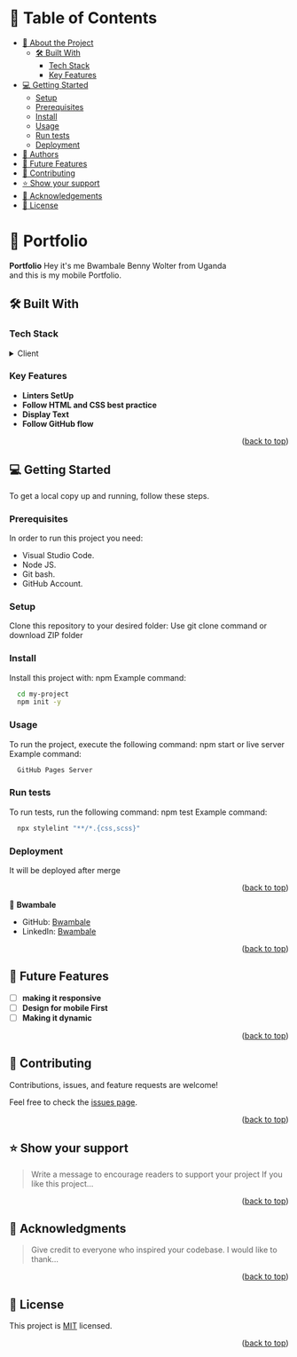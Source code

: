 <a name="readme-top"></a>

<!-- TABLE OF CONTENTS -->

# 📗 Table of Contents

- [📖 About the Project](#about-project)
  - [🛠 Built With](#built-with)
    - [Tech Stack](#tech-stack)
    - [Key Features](#key-features)
 - [💻 Getting Started](#getting-started)
   - [Setup](#setup)
   - [Prerequisites](#prerequisites)
   - [Install](#install)
   - [Usage](#usage)
   - [Run tests](#run-tests)
   - [Deployment](#Deployment)
- [👥 Authors](#authors)
- [🔭 Future Features](#future-features)
- [🤝 Contributing](#contributing)
- [⭐️ Show your support](#support)
- [🙏 Acknowledgements](#acknowledgements)
- [📝 License](#license)

<!-- PROJECT DESCRIPTION -->

# 💼 Portfolio <a name="about-project"></a>

> 
**Portfolio**
Hey  it's me Bwambale Benny Wolter from Uganda<br/>
and this is my mobile  Portfolio.

## 🛠 Built With <a name="built-with"></a>

### Tech Stack <a name="tech-stack"></a>

<details>
  <summary>Client</summary>
  <ul>
    <li><a href="https://html.com/">HTML</a></li>
  </ul>
</details>


<!-- Features -->

### Key Features <a name="key-features"></a>

- **Linters SetUp**
- **Follow HTML and CSS best practice**
- **Display Text**
- **Follow GitHub flow**



<p align="right">(<a href="#readme-top">back to top</a>)</p>



<!-- GETTING STARTED -->

## 💻 Getting Started <a name="getting-started"></a>

To get a local copy up and running, follow these steps.

### Prerequisites

In order to run this project you need:
- Visual Studio Code.
- Node JS.
- Git bash.
- GitHub Account.


### Setup

Clone this repository to your desired folder:
Use git clone command or download ZIP folder

<!--
Example commands:
```sh
  cd my-folder
  git clone git@github.com:KUBAHO3/Hello-Microverse.git
```
--->
### Install
Install this project with:
  npm
Example command:
```sh
  cd my-project
  npm init -y
```
### Usage
To run the project, execute the following command:
npm start or live server
Example command:
```sh
  GitHub Pages Server
```
### Run tests
To run tests, run the following command:
npm test
Example command:
```sh
  npx stylelint "**/*.{css,scss}"
```
### Deployment
It will be deployed after merge

<p align="right">(<a href="#readme-top">back to top</a>)</p>



<!-- AUTHORS -->

👤 **Bwambale**
  
- GitHub: [Bwambale](https://github.com/wolterbwambale/mobile-portfolio)
- LinkedIn: [Bwambale](https://www.linkedin.com/in/bwambale-benny-wolter-a9284925a/)


<p align="right">(<a href="#readme-top">back to top</a>)</p>

<!-- FUTURE FEATURES -->

## 🔭 Future Features <a name="future-features"></a>

- [ ] **making it responsive**
- [ ] **Design for mobile First**
- [ ] **Making it dynamic**

<p align="right">(<a href="#readme-top">back to top</a>)</p>

<!-- CONTRIBUTING -->

## 🤝 Contributing <a name="contributing"></a>

Contributions, issues, and feature requests are welcome!

Feel free to check the [issues page](../../issues/).

<p align="right">(<a href="#readme-top">back to top</a>)</p>

<!-- SUPPORT -->

## ⭐️ Show your support <a name="support"></a>

> Write a message to encourage readers to support your project
If you like this project...

<p align="right">(<a href="#readme-top">back to top</a>)</p>

<!-- ACKNOWLEDGEMENTS -->

## 🙏 Acknowledgments <a name="acknowledgements"></a>

> Give credit to everyone who inspired your codebase.
I would like to thank...

<p align="right">(<a href="#readme-top">back to top</a>)</p>


<!-- LICENSE -->

## 📝 License <a name="license"></a>

This project is [MIT](./LICENSE.md) licensed.


<p align="right">(<a href="#readme-top">back to top</a>)</p>